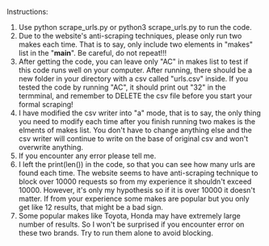 Instructions:
1. Use python scrape_urls.py or python3 scrape_urls.py to run the code.
2. Due to the website's anti-scraping techniques, please only run two makes each time. That is to say, only include two elements in "makes" list in the "__main__". Be careful, do not repeat!!!
3. After getting the code, you can leave only "AC" in makes list to test if this code runs well on your computer. After running, there should be a new folder in your directory with a csv called "urls.csv" inside. If you tested the code by running "AC", it should print out "32" in the termminal, and remember to DELETE the csv file before you start your formal scraping!
4. I have modified the csv writer into "a" mode, that is to say, the only thing you need to modify each time after you finish running two makes is the elments of makes list. You don't have to change anything else and the csv writer will continue to write on the base of original csv and won't overwrite anything.
5. If you encounter any error please tell me. 
6. I left the print(len()) in the code, so that you can see how many urls are found each time. The website seems to have anti-scraping technique to block over 10000 requests so from my experience it shouldn't exceed 10000. However, it's only my hypothesis so if it is over 10000 it doesn't matter. If from your experience some makes are popular but you only get like 12 results, that might be a bad sign.
7. Some popular makes like Toyota, Honda may have extremely large number of results. So I won't be surprised if you encounter error on these two brands. Try to run them alone to avoid blocking. 